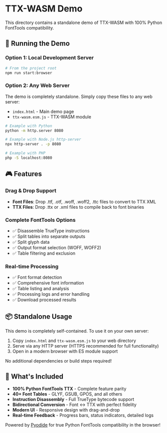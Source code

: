 # TTX-WASM Demo

This directory contains a standalone demo of TTX-WASM with 100% Python FontTools
compatibility.

## 🚀 Running the Demo

### Option 1: Local Development Server

```bash
# From the project root
npm run start:browser
```

### Option 2: Any Web Server

The demo is completely standalone. Simply copy these files to any web server:

- `index.html` - Main demo page
- `ttx-wasm.esm.js` - TTX-WASM module

```bash
# Example with Python
python -m http.server 8080

# Example with Node.js http-server
npx http-server . -p 8080

# Example with PHP
php -S localhost:8080
```

## 🎮 Features

### Drag & Drop Support

- **Font Files**: Drop .ttf, .otf, .woff, .woff2, .ttc files to convert to TTX
  XML
- **TTX Files**: Drop .ttx or .xml files to compile back to font binaries

### Complete FontTools Options

- ✅ Disassemble TrueType instructions
- ✅ Split tables into separate outputs
- ✅ Split glyph data
- ✅ Output format selection (WOFF, WOFF2)
- ✅ Table filtering and exclusion

### Real-time Processing

- ✅ Font format detection
- ✅ Comprehensive font information
- ✅ Table listing and analysis
- ✅ Processing logs and error handling
- ✅ Download processed results

## 📦 Standalone Usage

This demo is completely self-contained. To use it on your own server:

1. Copy `index.html` and `ttx-wasm.esm.js` to your web directory
2. Serve via any HTTP server (HTTPS recommended for full functionality)
3. Open in a modern browser with ES module support

No additional dependencies or build steps required!

## 🎯 What's Included

- **100% Python FontTools TTX** - Complete feature parity
- **40+ Font Tables** - GLYF, GSUB, GPOS, and all others
- **Instruction Disassembly** - Full TrueType bytecode support
- **Bidirectional Conversion** - Font ↔ TTX with perfect fidelity
- **Modern UI** - Responsive design with drag-and-drop
- **Real-time Feedback** - Progress bars, status indicators, detailed logs

Powered by [Pyodide](https://pyodide.org/) for true Python FontTools
compatibility in the browser!

